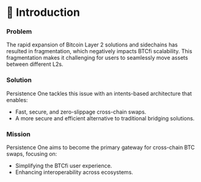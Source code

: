 # 🌟 Introduction

### Problem

The rapid expansion of Bitcoin Layer 2 solutions and sidechains has resulted in fragmentation, which negatively impacts BTCfi scalability. This fragmentation makes it challenging for users to seamlessly move assets between different L2s.

### Solution

Persistence One tackles this issue with an intents-based architecture that enables:

* Fast, secure, and zero-slippage cross-chain swaps.
* A more secure and efficient alternative to traditional bridging solutions.

### Mission

Persistence One aims to become the primary gateway for cross-chain BTC swaps, focusing on:

* Simplifying the BTCfi user experience.
* Enhancing interoperability across ecosystems.

